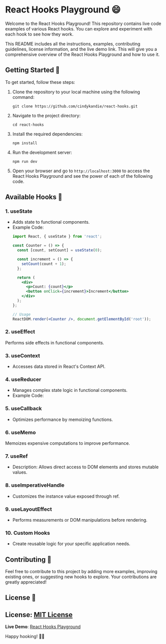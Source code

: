 # React Hooks Playground 😄

Welcome to the React Hooks Playground! This repository contains live code examples of various React hooks. You can explore and experiment with each hook to see how they work.

This README includes all the instructions, examples, contributing guidelines, license information, and the live demo link. This will give you a comprehensive overview of the React Hooks Playground and how to use it.

## Getting Started 🚀

To get started, follow these steps:

1. Clone the repository to your local machine using the following command:
   ```
   git clone https://github.com/cindykandie/react-hooks.git
   ```

2. Navigate to the project directory:
   ```
   cd react-hooks
   ```

3. Install the required dependencies:
   ```
   npm install
   ```

4. Run the development server:
   ```
   npm run dev
   ```

5. Open your browser and go to `http://localhost:3000` to access the React Hooks Playground and see the power of each of the following code.

## Available Hooks 🎣

### 1. useState

-  Adds state to functional components.
- Example Code:
  ```jsx
  import React, { useState } from 'react';

  const Counter = () => {
    const [count, setCount] = useState(0);

    const increment = () => {
      setCount(count + 1);
    };

    return (
      <div>
        <p>Count: {count}</p>
        <button onClick={increment}>Increment</button>
      </div>
    );
  };

  // Usage
  ReactDOM.render(<Counter />, document.getElementById('root'));
  ```

### 2. useEffect

 Performs side effects in functional components.


### 3. useContext

- Accesses data stored in React's Context API.


### 4. useReducer

- Manages complex state logic in functional components.
- Example Code:


### 5. useCallback

- Optimizes performance by memoizing functions.


### 6. useMemo

 Memoizes expensive computations to improve performance.


### 7. useRef

- Description: Allows direct access to DOM elements and stores mutable values.


### 8. useImperativeHandle

-  Customizes the instance value exposed through ref.


### 9. useLayoutEffect

- Performs measurements or DOM manipulations before rendering.


### 10. Custom Hooks

- Create reusable logic for your specific application needs.


## Contributing 🤝

Feel free to contribute to this project by adding more examples, improving existing ones, or suggesting new hooks to explore. Your contributions are greatly appreciated!

## License 📄

**License**: [MIT License](https://opensource.org/licenses/MIT)
---

**Live Demo**: [React Hooks Playground](https://react-hooks.vercel.app)

Happy hooking! 🎣🔥
